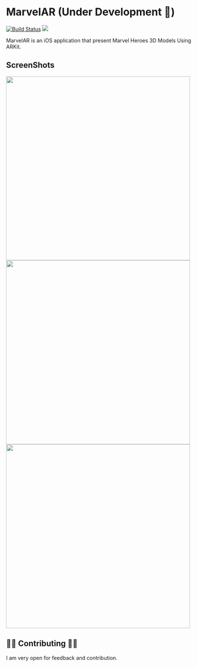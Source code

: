 # MarvelAR (Under Development 🔧)

[![Build Status](https://travis-ci.com/hadiidbouk/MarvelAR.svg?branch=master)](https://travis-ci.com/hadiidbouk/MarvelAR)
<img src="https://img.shields.io/badge/Swift-5.0-orange.svg" />

MarvelAR is an iOS application that present Marvel Heroes 3D Models Using ARKit.

## ScreenShots
<p float="left">
  <img src="https://github.com/hadiidbouk/MarvelAR/blob/master/ScreenShots/1.PNG" height="500px"/>
<img src="https://github.com/hadiidbouk/MarvelAR/blob/master/ScreenShots/2.PNG" height="500px"/>
<img src="https://github.com/hadiidbouk/MarvelAR/blob/master/ScreenShots/4.PNG" height="500px"/>
</p>

## 👏🏻 Contributing 👏🏻

I am very open for feedback and contribution.
